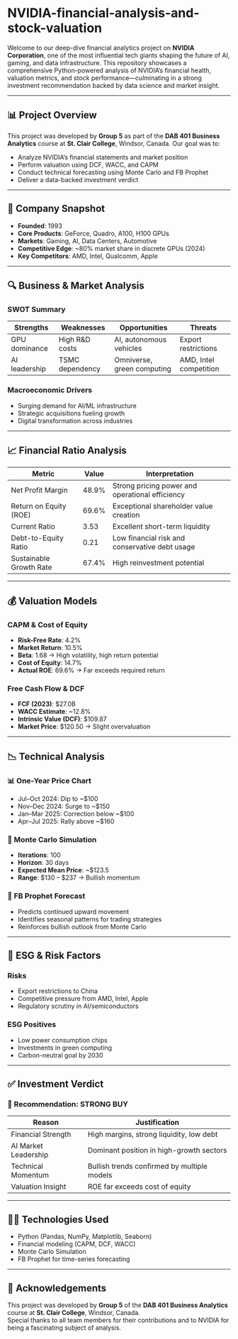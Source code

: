 # NVIDIA-financial-analysis-and-stock-valuation

Welcome to our deep-dive financial analytics project on **NVIDIA Corporation**, one of the most influential tech giants shaping the future of AI, gaming, and data infrastructure. This repository showcases a comprehensive Python-powered analysis of NVIDIA’s financial health, valuation metrics, and stock performance—culminating in a strong investment recommendation backed by data science and market insight.

---

## 📊 Project Overview

This project was developed by **Group 5** as part of the **DAB 401 Business Analytics** course at **St. Clair College**, Windsor, Canada. Our goal was to:

- Analyze NVIDIA’s financial statements and market position
- Perform valuation using DCF, WACC, and CAPM
- Conduct technical forecasting using Monte Carlo and FB Prophet
- Deliver a data-backed investment verdict

---

## 🏢 Company Snapshot

- **Founded**: 1993  
- **Core Products**: GeForce, Quadro, A100, H100 GPUs  
- **Markets**: Gaming, AI, Data Centers, Automotive  
- **Competitive Edge**: ~80% market share in discrete GPUs (2024)  
- **Key Competitors**: AMD, Intel, Qualcomm, Apple  

---

## 🔍 Business & Market Analysis

### SWOT Summary

| Strengths         | Weaknesses            | Opportunities                | Threats                     |
|-------------------|-----------------------|-------------------------------|-----------------------------|
| GPU dominance     | High R&D costs        | AI, autonomous vehicles       | Export restrictions         |
| AI leadership     | TSMC dependency       | Omniverse, green computing    | AMD, Intel competition      |

### Macroeconomic Drivers

- Surging demand for AI/ML infrastructure  
- Strategic acquisitions fueling growth  
- Digital transformation across industries  

---

## 📈 Financial Ratio Analysis

| Metric                 | Value     | Interpretation                                      |
|------------------------|-----------|-----------------------------------------------------|
| Net Profit Margin      | 48.9%     | Strong pricing power and operational efficiency     |
| Return on Equity (ROE)| 69.6%     | Exceptional shareholder value creation              |
| Current Ratio          | 3.53      | Excellent short-term liquidity                      |
| Debt-to-Equity Ratio   | 0.21      | Low financial risk and conservative debt usage      |
| Sustainable Growth Rate| 67.4%     | High reinvestment potential                         |

---

## 💰 Valuation Models

### CAPM & Cost of Equity

- **Risk-Free Rate**: 4.2%  
- **Market Return**: 10.5%  
- **Beta**: 1.68 → High volatility, high return potential  
- **Cost of Equity**: 14.7%  
- **Actual ROE**: 69.6% → Far exceeds required return

### Free Cash Flow & DCF

- **FCF (2023)**: $27.0B  
- **WACC Estimate**: ~12.8%  
- **Intrinsic Value (DCF)**: $109.87  
- **Market Price**: $120.50 → Slight overvaluation

---

## 📉 Technical Analysis

### 📊 One-Year Price Chart

- Jul–Oct 2024: Dip to ~$100  
- Nov–Dec 2024: Surge to ~$150  
- Jan–Mar 2025: Correction below ~$100  
- Apr–Jul 2025: Rally above ~$160  

### 🎲 Monte Carlo Simulation

- **Iterations**: 100  
- **Horizon**: 30 days  
- **Expected Mean Price**: ~$123.5  
- **Range**: $130 – $237 → Bullish momentum

### 🔮 FB Prophet Forecast

- Predicts continued upward movement  
- Identifies seasonal patterns for trading strategies  
- Reinforces bullish outlook from Monte Carlo

---

## 🌱 ESG & Risk Factors

### Risks

- Export restrictions to China  
- Competitive pressure from AMD, Intel, Apple  
- Regulatory scrutiny in AI/semiconductors  

### ESG Positives

- Low power consumption chips  
- Investments in green computing  
- Carbon-neutral goal by 2030  

---

## ✅ Investment Verdict

### 📌 Recommendation: **STRONG BUY**

| Reason                          | Justification                                           |
|---------------------------------|---------------------------------------------------------|
| Financial Strength              | High margins, strong liquidity, low debt               |
| AI Market Leadership            | Dominant position in high-growth sectors               |
| Technical Momentum              | Bullish trends confirmed by multiple models            |
| Valuation Insight               | ROE far exceeds cost of equity                         |

---

## 🧑‍💻 Technologies Used

- Python (Pandas, NumPy, Matplotlib, Seaborn)
- Financial modeling (CAPM, DCF, WACC)
- Monte Carlo Simulation
- FB Prophet for time-series forecasting

---

## 🙌 Acknowledgements

This project was developed by **Group 5** of the **DAB 401 Business Analytics** course at **St. Clair College**, Windsor, Canada.  
Special thanks to all team members for their contributions and to NVIDIA for being a fascinating subject of analysis.
